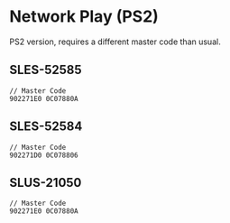 # Network Play (PS2)

PS2 version, requires a different master code than usual.

## SLES-52585
```
// Master Code
902271E0 0C07880A
```

## SLES-52584
```
// Master Code
902271D0 0C078806
```

## SLUS-21050
```
// Master Code
902271E0 0C07880A
```
